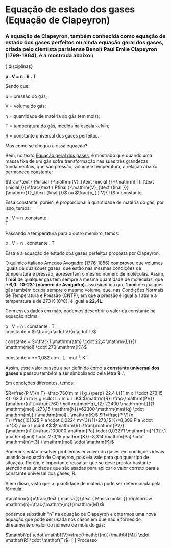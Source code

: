 Equação de estado dos gases (Equação de Clapeyron) 
==================================================

### A **equação de Clapeyron**, também conhecida como **equação de estado dos gases perfeitos** ou ainda **equação geral dos gases**, criada pelo cientista parisiense Benoit Paul Emile Clapeyron (1799-1864), é a mostrada abaixo:\
 {.disciplinas}



**p . V = n . R . T**

Sendo que:

p = pressão do gás;

V = volume do gás;

n = quantidade de matéria do gás (em mols);

T = temperatura do gás, medida na escala kelvin;

R = constante universal dos gases perfeitos.

Mas como se chegou a essa equação?

Bem, no texto [Equação geral dos
gases](https://brasilescola.uol.com.br/quimica/equacao-geral-dos-gases.htm),
é mostrado que quando uma massa fixa de um gás sofre transformação nas
suas três grandezas fundamentais, que são pressão, volume e temperatura,
a relação abaixo permanece constante:                
 
$\frac{\text { Pinicial }-\mathrm{V}_{\text {inicial }}}{\mathrm{T}_{\text {inicial }}}=\frac{\text { Pfinal }-\mathrm{V}_{\text {final }}}{\mathrm{T}_{\text {final }}}$
ou
$\frac{p_{.} V}{T}$  = constante



Essa constante, porém, é proporcional à quantidade de matéria do gás,
por isso, temos:

p . V = n .constante\
 T                     

Passando a temperatura para o outro membro, temos:

p . V = n . constante . T

Essa é a equação de estado dos gases perfeitos proposta por Clapeyron.

O químico italiano Amedeo Avogadro (1776-1856) comprovou que volumes
iguais de quaisquer gases, que estão nas mesmas condições de temperatura
e pressão, apresentam o mesmo número de moléculas. Assim, **1 mol** de
qualquer gás tem sempre a mesma quantidade de moléculas, que é **6,0 .
10**^**23**^ **(número de Avogadro).** Isso significa que **1 mol** de
qualquer gás também ocupa sempre o mesmo volume, que, nas Condições
Normais de Temperatura e Pressão (CNTP), em que a pressão é igual a 1
atm e a temperatura é de 273 K (0ºC), é igual a **22,4L.**

Com esses dados em mão, podemos descobrir o valor da constante na
equação acima:

p . V = n . constante . T\
 constante = $=\frac{p \cdot V}{n \cdot T}$

constante = $=\frac{1 \mathrm{atm} \cdot 22,4 \mathrm{L}}{1 \mathrm{mol} \cdot 273 \mathrm{K}}$

constante = **0,082 atm . L . mol<sup>-1</sup>. K<sup>-1</sup>

Assim, esse valor passou a ser definido como a **constante universal dos
gases** e passou também a ser simbolizado pela letra **R** .\

Em condições diferentes, temos:

$R=\frac{P V}{n T}=\frac{760 m m H g_{\perp} 22,4 L}{1 m o l \cdot 273,15 K}=62,3 m m H g \cdot L / m o l . K$
$\mathrm{R}=\frac{\mathrm{PV}}{\mathrm{nT}}=\frac{760 \mathrm{mmHg}_{2} 22400 \mathrm{mL}}{1 \mathrm{mol} .273,15 \mathrm{K}}=62300 \mathrm{mmHg} \cdot \mathrm{mL} / \mathrm{mol} . \mathrm{K}$
$R=\frac{P V}{n T}=\frac{101325 P a \cdot 0,0224 m^{3}}{1+273,15 K}=8,309 P a \cdot m^{3} / m o l \cdot K$
$\mathrm{R}=\frac{\mathrm{PV}}{\mathrm{nT}}=\frac{100000 \mathrm{Pa} \cdot 0,02271 \mathrm{m}^{3}}{1 \mathrm{mol} \cdot 273,15 \mathrm{K}}=8,314 \mathrm{Pa} \cdot \mathrm{m}^{3} / \mathrm{mol} \cdot \mathrm{K}$

Podemos então resolver problemas envolvendo gases em condições ideais
usando a equação de Clapeyron, pois ela vale para qualquer tipo de
situação. Porém, é importante ressaltar que se deve prestar bastante
atenção nas unidades que são usadas para aplicar o valor correto para a
constante universal dos gases, R.



Além disso, visto que a quantidade de matéria pode ser determinada pela
fórmula:

$\mathrm{n}=\frac{\text { massa }}{\text { Massa molar }} \rightarrow \mathrm{n}=\frac{\mathrm{m}}{\mathrm{M}}$

podemos substituir “n” na equação de Clapeyron e obtermos uma nova
equação que pode ser usada nos casos em que não é fornecido diretamente
o valor do número de mols do gás:

$\mathbf{p} \cdot \mathbf{V}=\frac{\mathbf{m}}{\mathbf{M}} \cdot \mathbf{R} \cdot \mathbf{T}$- [ ] Processo 
